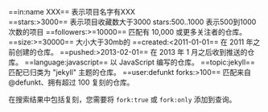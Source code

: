 

==in:name XXX==  表示项目名字有XXX    
==stars:>3000== 表示项目收藏数大于3000   stars:500..1000  表示500到1000次数的项目
==followers:>=10000==   匹配有 10,000 或更多关注者的仓库。
==size:>=30000==  大小大于30mb的
==created:<2011-01-01==   在 2011 年之前创建的仓库。
==pushed:>2013-02-01==    在 2013 年 1 月之后收到推送的仓库。
==language:javascript==   以 JavaScript 编写的仓库。
==topic:jekyll==   匹配已归类为 "jekyll" 主题的仓库。
==user:defunkt forks:>100== 匹配来自 @defunkt、拥有超过 100 复刻的仓库。

在搜索结果中包括复刻，您需要将 `fork:true` 或 `fork:only` 添加到查询。